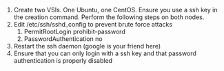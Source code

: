 1. Create two VSIs. One Ubuntu, one CentOS. Ensure you use a ssh key in the creation command. Perform the following steps on both nodes.
2. Edit /etc/ssh/sshd_config to prevent brute force attacks
    1. PermitRootLogin prohibit-password
    2. PasswordAuthentication no
3. Restart the ssh daemon (google is your friend here)
4. Ensure that you can only login with a ssh key and that password authentication is properly disabled
